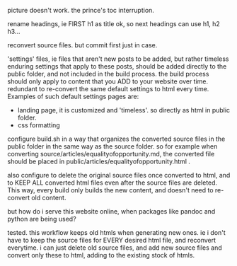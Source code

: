

picture doesn't work. 
the prince's toc interruption. 

rename headings, ie FIRST h1 as title ok, so next headings
can use h1, h2 h3...

reconvert source files. but commit first just in case. 


'settings' files, ie files that aren't new posts to be added, but rather timeless enduring settings that apply to
these posts, should be added directly to the public folder, and not included in the build process. the build process
should only apply to content that you ADD to your website over time. redundant to re-convert the same default settings
to html every time. Examples of such default settings pages are:
- landing page, it is customized and 'timeless'. so directly as html in public folder.
- css formatting


configure build.sh in a way that organizes the converted source files in the public folder in the same way as the source folder.
so for example when converting source/articles/equalityofopportunity.md, the converted file should be placed in public/articles/equalityofopportunity.html . 


also configure to delete the original source files once converted to html, and to KEEP ALL converted html files even
after the source files are deleted. This way, every build only builds the new content, and doesn't need to re-convert old
content. 


but how do i serve this website online, when packages like pandoc and python are being used?

tested. this workflow keeps old htmls when generating new ones. ie i don't have to keep the source files for EVERY desired html file, 
and reconvert everytime. i can just delete old source files, and add new source files and convert only these to html, adding to the
existing stock of htmls. 